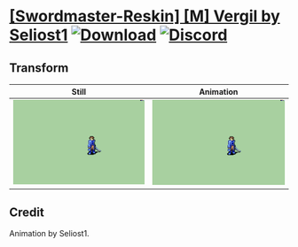# [\[Swordmaster-Reskin\] \[M\] Vergil by Seliost1](./) [![Download](https://img.shields.io/badge/Download--red?style=social&logo=github)](https://minhaskamal.github.io/DownGit/#/home?url=https://github.com/Klokinator/FE-Repo/tree/main/Battle%20Animations%2FInfantry%20-%20(Swd)%20Myrms%20and%20Swordmasters%2F%5BSwordmaster-Reskin%5D%20%5BM%5D%20Vergil%20by%20Seliost1%2F8.%20Transform) [![Discord](https://img.shields.io/badge/Discord--blue?style=social&logo=discord)](https://discord.gg/C7VNGnyTPA)

## Transform

| Still | Animation |
| :---: | :-------: |
| ![Transform still](./Transform_000.png) | ![Transform](./Transform.gif) |

## Credit

Animation by Seliost1.
